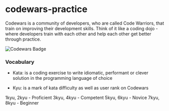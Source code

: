 # codewars-practice

Codewars is a community of developers, who are called Code Warriors, that train on improving their development skills. 
Think of it like a coding dojo - where developers train with each other and help each other get better through practice.

![Codewars Badge](https://www.codewars.com/users/krnets/badges/small)

### Vocabulary

- Kata: is a coding exercise to write idiomatic, performant or clever solution in the programming language of choice

- Kyu: is a mark of kata difficulty as well as user rank on Codewars

1kyu, 2kyu - Proficient
3kyu, 4kyu - Competent
5kyu, 6kyu - Novice
7kyu, 8kyu - Beginner 